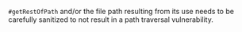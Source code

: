 `#getRestOfPath` and/or the file path resulting from its use needs to be carefully sanitized to not result in a path traversal vulnerability.
